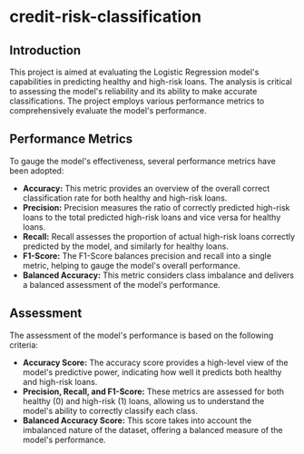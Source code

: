 # credit-risk-classification

## Introduction

This project is aimed at evaluating the Logistic Regression model's capabilities in predicting healthy and high-risk loans. The analysis is critical to assessing the model's reliability and its ability to make accurate classifications. The project employs various performance metrics to comprehensively evaluate the model's performance.

## Performance Metrics

To gauge the model's effectiveness, several performance metrics have been adopted:

- **Accuracy:** This metric provides an overview of the overall correct classification rate for both healthy and high-risk loans.
- **Precision:** Precision measures the ratio of correctly predicted high-risk loans to the total predicted high-risk loans and vice versa for healthy loans.
- **Recall:** Recall assesses the proportion of actual high-risk loans correctly predicted by the model, and similarly for healthy loans.
- **F1-Score:** The F1-Score balances precision and recall into a single metric, helping to gauge the model's overall performance.
- **Balanced Accuracy:** This metric considers class imbalance and delivers a balanced assessment of the model's performance.

## Assessment

The assessment of the model's performance is based on the following criteria:

- **Accuracy Score:** The accuracy score provides a high-level view of the model's predictive power, indicating how well it predicts both healthy and high-risk loans.
- **Precision, Recall, and F1-Score:** These metrics are assessed for both healthy (0) and high-risk (1) loans, allowing us to understand the model's ability to correctly classify each class.
- **Balanced Accuracy Score:** This score takes into account the imbalanced nature of the dataset, offering a balanced measure of the model's performance.